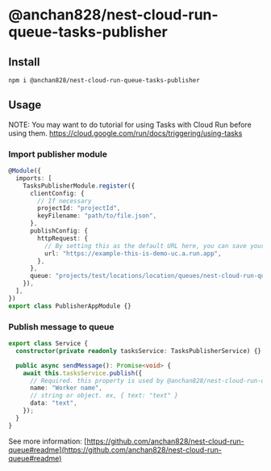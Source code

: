 # @anchan828/nest-cloud-run-queue-tasks-publisher

## Install

```shell
npm i @anchan828/nest-cloud-run-queue-tasks-publisher
```

## Usage

NOTE: You may want to do tutorial for using Tasks with Cloud Run before using them.
https://cloud.google.com/run/docs/triggering/using-tasks

### Import publisher module

```ts
@Module({
  imports: [
    TasksPublisherModule.register({
      clientConfig: {
        // If necessary
        projectId: "projectId",
        keyFilename: "path/to/file.json",
      },
      publishConfig: {
        httpRequest: {
          // By setting this as the default URL here, you can save yourself the trouble of setting the URL each time.
          url: "https://example-this-is-demo-uc.a.run.app",
        },
      },
      queue: "projects/test/locations/location/queues/nest-cloud-run-queue-demo",
    }),
  ],
})
export class PublisherAppModule {}
```

### Publish message to queue

```ts
export class Service {
  constructor(private readonly tasksService: TasksPublisherService) {}

  public async sendMessage(): Promise<void> {
    await this.tasksService.publish({
      // Required. this property is used by @anchan828/nest-cloud-run-queue-worker
      name: "Worker name",
      // string or object. ex, { text: "text" }
      data: "text",
    });
  }
}
```

See more information: [https://github.com/anchan828/nest-cloud-run-queue#readme](https://github.com/anchan828/nest-cloud-run-queue#readme)
